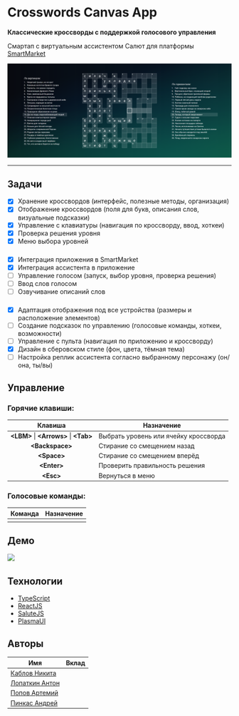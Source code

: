 # Crosswords Canvas App

**Классические кроссворды с поддержкой голосового управления**

Смартап с виртуальным ассистентом Салют для платформы [SmartMarket](https://apps.sber.ru/salute-apps/)

![](./assets/demo.png)

---

## Задачи

- [x] Хранение кроссвордов (интерфейс, полезные методы, организация)
- [x] Отображение кроссвордов (поля для букв, описания слов, визуальные подсказки)
- [x] Управление с клавиатуры (навигация по кроссворду, ввод, хоткеи)
- [x] Проверка решения уровня
- [x] Меню выбора уровней

###

- [x] Интеграция приложения в SmartMarket
- [x] Интеграция ассистента в приложение
- [ ] Управление голосом (запуск, выбор уровня, проверка решения)
- [ ] Ввод слов голосом
- [ ] Озвучивание описаний слов

###

- [x] Адаптация отображения под все устройства (размеры и расположение элементов)
- [ ] Создание подсказок по управлению (голосовые команды, хоткеи, возможности)
- [ ] Управление с пульта (навигация по приложению и кроссворду)
- [x] Дизайн в сберовском стиле (фон, цвета, тёмная тема)
- [ ] Настройка реплик ассистента согласно выбранному персонажу (он/она, ты/вы)

## Управление

### Горячие клавиши:

|                   Клавиша                    | Назначение                            |
|:--------------------------------------------:|---------------------------------------|
| **\<LBM\>** \| **\<Arrows\>** \| **\<Tab\>** | Выбрать уровень или ячейку кроссворда |
|              **\<Backspace\>**               | Стирание со смещением назад           |
|                **\<Space\>**                 | Стирание со смещением вперёд          |
|                **\<Enter\>**                 | Проверить правильность решения        |
|                 **\<Esc\>**                  | Вернуться в меню                      |

### Голосовые команды:

| Команда | Назначение |
|:-------:|------------|
|         |            |

## Демо

![](./assets/demo.gif)

## Технологии

- [TypeScript](https://www.typescriptlang.org/)
- [ReactJS](https://react.dev/)
- [SaluteJS](https://developers.sber.ru/portal/products/salutejs)
- [PlasmaUI](https://developers.sber.ru/docs/ru/va/canvas/step-by-step/interface/plasma)

## Авторы

| Имя                                                | Вклад |
|----------------------------------------------------|-------|
| [Каблов Никита](https://github.com/Sh1kar1)        |       |
| [Лопаткин Антон](https://github.com/lopatkinanton) |       |
| [Попов Артемий](https://github.com/cymdaspec)      |       |
| [Пинкас Андрей](https://github.com/mob1324)        |       |
